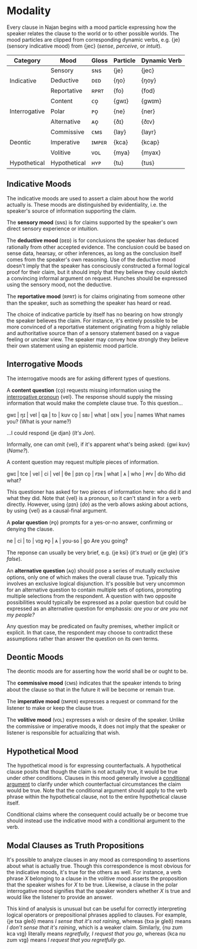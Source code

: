 # Modality

Every clause in Najan begins with a mood particle expressing how the speaker
relates the clause to the world or to other possible worlds. The mood particles
are clipped from corresponding dynamic verbs, e.g. {je} (sensory indicative
mood) from {jec} (_sense_, _perceive_, or _intuit_).

<table>
	<thead>
		<tr>
			<th>Category</th>
			<th>Mood</th>
			<th>Gloss</th>
			<th>Particle</th>
			<th>Dynamic Verb</th>
		</tr>
	</thead>
	<tbody>
		<tr>
			<td rowspan="3">Indicative</td>
			<td>Sensory</td>
			<td>sɴs</td>
			<td>{je}</td>
			<td>{jec}</td>
		</tr>
		<tr>
			<td>Deductive</td>
			<td>ᴅᴇᴅ</td>
			<td>{ŋo}</td>
			<td>{ŋoy}</td>
		</tr>
		<tr>
			<td>Reportative</td>
			<td>ʀᴘʀᴛ</td>
			<td>{fo}</td>
			<td>{fod}</td>
		</tr>
		<tr>
			<td rowspan="3">Interrogative</td>
			<td>Content</td>
			<td>ᴄᴏ̨</td>
			<td>{gwɪ}</td>
			<td>{gwɪm}</td>
		</tr>
		<tr>
			<td>Polar</td>
			<td>ᴘᴏ̨</td>
			<td>{ne}</td>
			<td>{ner}</td>
		</tr>
		<tr>
			<td>Alternative</td>
			<td>ᴀᴏ̨</td>
			<td>{ðɪ}</td>
			<td>{ðɪv}</td>
		</tr>
		<tr>
			<td rowspan="3">Deontic</td>
			<td>Commissive</td>
			<td>ᴄᴍs</td>
			<td>{lay}</td>
			<td>{layr}</td>
		</tr>
		<tr>
			<td>Imperative</td>
			<td>ɪᴍᴘᴇʀ</td>
			<td>{kca}</td>
			<td>{kcap}</td>
		</tr>
		<tr>
			<td>Volitive</td>
			<td>ᴠᴏʟ</td>
			<td>{mya}</td>
			<td>{myax}</td>
		</tr>
		<tr>
			<td>Hypothetical</td>
			<td>Hypothetical</td>
			<td>ʜʏᴘ</td>
			<td>{tu}</td>
			<td>{tus}</td>
		</tr>
	</tbody>
</table>

## Indicative Moods

The indicative moods are used to assert a claim about how the world actually is.
These moods are distinguished by evidentiality, i.e. the speaker's source of
information supporting the claim.

The **sensory mood** (sɴs) is for claims supported by the speaker's own direct
sensory experience or intuition.

The **deductive mood** (ᴅᴇᴅ) is for conclusions the speaker has deduced
rationally from other accepted evidence. The conclusion could be based on sense
data, hearsay, or other inferences, as long as the conclusion itself comes from
the speaker's own reasoning. Use of the deductive mood doesn't imply that the
speaker has consciously constructed a formal logical proof for their claim, but
it should imply that they believe they could sketch a convincing informal
argument on request. Hunches should be expressed using the sensory mood, not the
deductive.

The **reportative mood** (ʀᴘʀᴛ) is for claims originating from someone other
than the speaker, such as something the speaker has heard or read.

The choice of indicative particle by itself has no bearing on how strongly the
speaker believes the claim. For instance, it's entirely possible to be more
convinced of a reportative statement originating from a highly reliable and
authoritative source than of a sensory statement based on a vague feeling or
unclear view. The speaker may convey how strongly they believe their own
statement using an epistemic mood particle.

## Interrogative Moods

The interrogative moods are for asking different types of questions.

A **content question** (ᴄᴏ̨) requests missing information using the
[interrogative pronoun](./pronouns.md) {vel}. The response should supply the
missing information that would make the complete clause true. To this
question...

<gloss>
gwɪ | ŋɪ  | vel  | qa  | to  | kʊv
ᴄᴏ̨  | sʙᴊ | what | ɢᴇɴ | you | names
What names you? (What is your name?)
</gloss>

...I could respond {je djan} (_It's Jon_).

Informally, one can omit {vel}, if it's apparent what's being asked: {gwi kʊv}
(_Name?_).

A content question may request multiple pieces of information.

<gloss>
gwɪ | tce | vel  | ci | vel | θe  | pɪn
ᴄᴏ̨  | ғɪɴ | what | ᴀ  | who | ᴘғᴠ | do
Who did what?
</gloss>

This questioner has asked for two pieces of information here: who did it and
what they did. Note that {vel} is a pronoun, so it can't stand in for a verb
directly. However, using {pɪn} (_do_) as the verb allows asking about actions,
by using {vel} as a causal-final argument.

A **polar question** (ᴘᴏ̨) prompts for a yes-or-no answer, confirming or denying
the clause.

<gloss>
ne | ci | to     | vɪg
ᴘᴏ̨ | ᴀ  | you-sɢ | go
Are you going?
</gloss>

The reponse can usually be very brief, e.g. {je ksi} (_it's true_) or {je gle}
(_it's false_).

An **alternative question** (ᴀᴏ̨) should pose a series of mutually exclusive
options, only one of which makes the overall clause true. Typically this
involves an exclusive logical disjunction. It's possible but very uncommon for
an alternative question to contain multiple sets of options, prompting multiple
selections from the respondent. A question with two opposite possibilities would
typically be expressed as a polar question but could be expressed as an
alternative question for emphassis: _are you or are you not my people?_

Any question may be predicated on faulty premises, whether implicit or explicit.
In that case, the respondent may choose to contradict these assumptions rather
than answer the question on its own terms.

## Deontic Moods

The deontic moods are for asserting how the world shall be or ought to be.

The **commissive mood** (ᴄᴍs) indicates that the speaker intends to bring about
the clause so that in the future it will be become or remain true.

The **imperative mood** (ɪᴍᴘᴇʀ) expresses a request or command for the listener
to make or keep the clause true.

The **volitive mood** (ᴠᴏʟ) expresses a wish or desire of the speaker. Unlike
the commissive or imperative moods, it does not imply that the speaker or
listener is responsible for actualizing that wish.

## Hypothetical Mood

The hypothetical mood is for expressing counterfactuals. A hypothetical clause
posits that though the claim is not actually true, it would be true under other
conditions. Clauses in this mood generally involve a [conditional
argument](./causes-conditions.md) to clarify under which counterfactual
circumstances the claim would be true. Note that the conditional argument should
apply to the verb phrase within the hypothetical clause, not to the entire
hypothetical clause itself.

Conditional claims where the consequent could actually be or become true should
instead use the indicative mood with a conditional argument to the verb.

## Modal Clauses as Truth Propositions

It's possible to analyze clauses in any mood as corresponding to assertions
about what is actually true. Though this correspondence is most obvious for the
indicative moods, it's true for the others as well. For instance, a verb phrase
_X_ belonging to a clause in the volitive mood asserts the proposition that the
speaker wishes for _X_ to be true. Likewise, a clause in the polar interrogative
mood signifies that the speaker wonders whether _X_ is true and would like the
listener to provide an answer.

This kind of analysis is unusual but can be useful for correctly interpreting
logical operators or prepositional phrases applied to clauses. For example, {je
txa gleð} means _I sense that it's not raining_, whereas {txa je gleð} means _I
don't sense that it's raining_, which is a weaker claim. Similarly, {nʊ zʊm kca
vɪg} literally means _regretfully, I request that you go_, whereas {kca nʊ zʊm
vɪg} means _I request that you regretfully go_.
